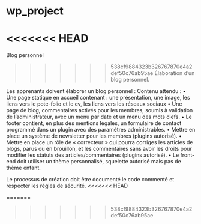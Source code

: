 # wp_project

<<<<<<< HEAD
=======
Blog personnel

>>>>>>> 538cf9884323b326767870e4a2def50c76ab95ae
Élaboration d’un blog personnel.

Les apprenants doivent élaborer un blog personnel :
Contenu attendu : 
•	Une page statique en accueil contenant : une présentation, une image, les liens vers le pote-folio et le cv, les liens vers les réseaux sociaux
•	Une page de blog, commentaires activés pour les membres, soumis à validation de l’administrateur, avec un menu par date et un menu des mots clefs.
•	Le footer contient, en plus des mentions légales, un formulaire de contact programmé dans un plugin avec des paramètres administrables.
•	Mettre en place un système de newsletter pour les membres (plugins autorisé).
•	Mettre en place un rôle de « correcteur » qui pourra corriges les articles de blogs, parus ou en brouillon, et les commentaires sans avoir les droits pour modifier les statuts des articles/commentaires (plugins autorisé).
•	Le front-end doit utiliser un thème personnalisé, squelette autorisé mais pas de thème enfant.

Le processus de création doit être documenté le code commenté et respecter les règles de sécurité.
<<<<<<< HEAD

=======
>>>>>>> 538cf9884323b326767870e4a2def50c76ab95ae
